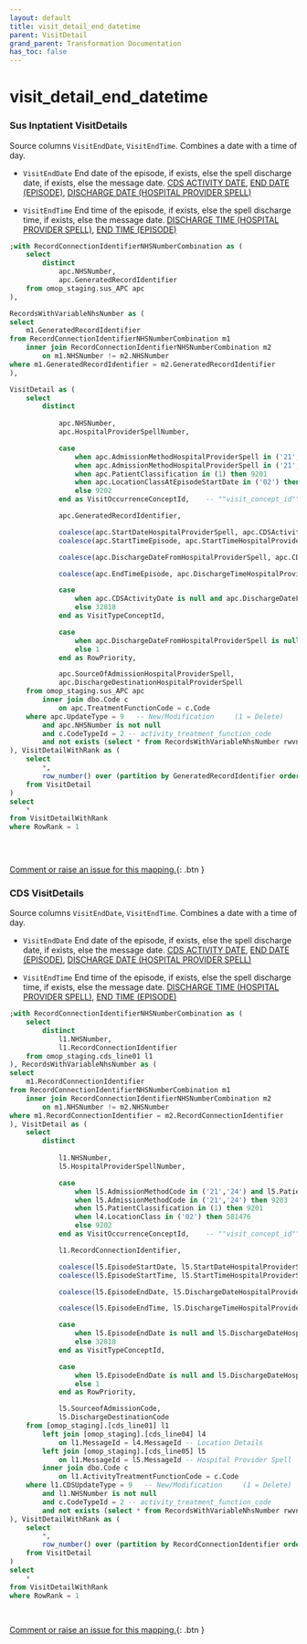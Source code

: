 ```yaml
---
layout: default
title: visit_detail_end_datetime
parent: VisitDetail
grand_parent: Transformation Documentation
has_toc: false
---
```

# visit_detail_end_datetime
### Sus Inptatient VisitDetails
Source columns  `VisitEndDate`, `VisitEndTime`.
Combines a date with a time of day.

* `VisitEndDate` End date of the episode, if exists, else the spell discharge date, if exists, else the message date. [CDS ACTIVITY DATE](https://www.datadictionary.nhs.uk/data_elements/cds_activity_date.html), [END DATE (EPISODE)](https://www.datadictionary.nhs.uk/data_elements/end_date__episode_.html), [DISCHARGE DATE (HOSPITAL PROVIDER SPELL)](https://www.datadictionary.nhs.uk/data_elements/discharge_date__hospital_provider_spell_.html)

* `VisitEndTime` End time of the episode, if exists, else the spell discharge time, if exists, else the message date. [DISCHARGE TIME (HOSPITAL PROVIDER SPELL)](https://www.datadictionary.nhs.uk/data_elements/discharge_time__hospital_provider_spell_.html), [END TIME (EPISODE)](https://www.datadictionary.nhs.uk/data_elements/end_time__episode_.html)

```sql
;with RecordConnectionIdentifierNHSNumberCombination as (
	select
		distinct 
			apc.NHSNumber,
			apc.GeneratedRecordIdentifier
	from omop_staging.sus_APC apc
),

RecordsWithVariableNhsNumber as (
select
	m1.GeneratedRecordIdentifier
from RecordConnectionIdentifierNHSNumberCombination m1
	inner join RecordConnectionIdentifierNHSNumberCombination m2
		on m1.NHSNumber != m2.NHSNumber
where m1.GeneratedRecordIdentifier = m2.GeneratedRecordIdentifier
),

VisitDetail as (
	select  
		distinct
    
			apc.NHSNumber,
			apc.HospitalProviderSpellNumber,

			case 
				when apc.AdmissionMethodHospitalProviderSpell in ('21','24') and apc.PatientClassification = 1 then 262 
				when apc.AdmissionMethodHospitalProviderSpell in ('21','24') then 9203
				when apc.PatientClassification in (1) then 9201
				when apc.LocationClassAtEpisodeStartDate in ('02') then 581476
				else 9202
			end as VisitOccurrenceConceptId,    -- ""visit_concept_id""

			apc.GeneratedRecordIdentifier,

			coalesce(apc.StartDateHospitalProviderSpell, apc.CDSActivityDate, apc.StartDateConsultantEpisode) as VisitStartDate,  -- visit_start_date
			coalesce(apc.StartTimeEpisode, apc.StartTimeHospitalProviderSpell, '000000') as VisitStartTime,  -- visit_start_time

			coalesce(apc.DischargeDateFromHospitalProviderSpell, apc.CDSActivityDate, apc.EndDateConsultantEpisode) as VisitEndDate,

			coalesce(apc.EndTimeEpisode, apc.DischargeTimeHospitalProviderSpell, '000000') as VisitEndTime,

			case 
				when apc.CDSActivityDate is null and apc.DischargeDateFromHospitalProviderSpell is null and apc.StartDateConsultantEpisode is null and apc.PatientClassification = 1 then 32220
				else 32818
			end as VisitTypeConceptId,

			case 
				when apc.DischargeDateFromHospitalProviderSpell is null and apc.PatientClassification = 1 then 2
				else 1
			end as RowPriority,

			apc.SourceOfAdmissionHospitalProviderSpell,
			apc.DischargeDestinationHospitalProviderSpell
	from omop_staging.sus_APC apc
		inner join dbo.Code c 
			on apc.TreatmentFunctionCode = c.Code
	where apc.UpdateType = 9   -- New/Modification     (1 = Delete)
		and apc.NHSNumber is not null
		and c.CodeTypeId = 2 -- activity_treatment_function_code
		and not exists (select * from RecordsWithVariableNhsNumber rwvnn where rwvnn.GeneratedRecordIdentifier = apc.GeneratedRecordIdentifier)
), VisitDetailWithRank as (
	select
		*,
		row_number() over (partition by GeneratedRecordIdentifier order by RowPriority asc) as RowRank
	from VisitDetail
)
select
	*
from VisitDetailWithRank
where RowRank = 1

		
	
```


[Comment or raise an issue for this mapping.](https://github.com/answerdigital/oxford-omop-data-mapper/issues/new?title=OMOP%20VisitDetail%20table%20visit_detail_end_datetime%20field%20Sus%20Inptatient%20VisitDetails%20mapping){: .btn }
### CDS VisitDetails
Source columns  `VisitEndDate`, `VisitEndTime`.
Combines a date with a time of day.

* `VisitEndDate` End date of the episode, if exists, else the spell discharge date, if exists, else the message date. [CDS ACTIVITY DATE](https://www.datadictionary.nhs.uk/data_elements/cds_activity_date.html), [END DATE (EPISODE)](https://www.datadictionary.nhs.uk/data_elements/end_date__episode_.html), [DISCHARGE DATE (HOSPITAL PROVIDER SPELL)](https://www.datadictionary.nhs.uk/data_elements/discharge_date__hospital_provider_spell_.html)

* `VisitEndTime` End time of the episode, if exists, else the spell discharge time, if exists, else the message date. [DISCHARGE TIME (HOSPITAL PROVIDER SPELL)](https://www.datadictionary.nhs.uk/data_elements/discharge_time__hospital_provider_spell_.html), [END TIME (EPISODE)](https://www.datadictionary.nhs.uk/data_elements/end_time__episode_.html)

```sql
;with RecordConnectionIdentifierNHSNumberCombination as (
	select
		distinct 
			l1.NHSNumber,
			l1.RecordConnectionIdentifier
	from omop_staging.cds_line01 l1
), RecordsWithVariableNhsNumber as (
select
	m1.RecordConnectionIdentifier
from RecordConnectionIdentifierNHSNumberCombination m1
	inner join RecordConnectionIdentifierNHSNumberCombination m2
		on m1.NHSNumber != m2.NHSNumber
where m1.RecordConnectionIdentifier = m2.RecordConnectionIdentifier
), VisitDetail as (
	select  
		distinct
    
			l1.NHSNumber,
			l5.HospitalProviderSpellNumber,

			case 
				when l5.AdmissionMethodCode in ('21','24') and l5.PatientClassification = 1 then 262 
				when l5.AdmissionMethodCode in ('21','24') then 9203
				when l5.PatientClassification in (1) then 9201
				when l4.LocationClass in ('02') then 581476
				else 9202
			end as VisitOccurrenceConceptId,    -- ""visit_concept_id""

			l1.RecordConnectionIdentifier,

			coalesce(l5.EpisodeStartDate, l5.StartDateHospitalProviderSpell, l1.CDSActivityDate) as VisitStartDate,  -- visit_start_date
			coalesce(l5.EpisodeStartTime, l5.StartTimeHospitalProviderSpell, '000000') as VisitStartTime,  -- visit_start_time

			coalesce(l5.EpisodeEndDate, l5.DischargeDateHospitalProviderSpell, l1.CDSActivityDate) as VisitEndDate,

			coalesce(l5.EpisodeEndTime, l5.DischargeTimeHospitalProviderSpell, '000000') as VisitEndTime,

			case 
				when l5.EpisodeEndDate is null and l5.DischargeDateHospitalProviderSpell is null and l5.PatientClassification = 1 then 32220
				else 32818
			end as VisitTypeConceptId,

			case 
				when l5.EpisodeEndDate is null and l5.DischargeDateHospitalProviderSpell is null and l5.PatientClassification = 1 then 2
				else 1
			end as RowPriority,

			l5.SourceofAdmissionCode,
			l5.DischargeDestinationCode
	from [omop_staging].[cds_line01] l1
		left join [omop_staging].[cds_line04] l4 
			on l1.MessageId = l4.MessageId -- Location Details
		left join [omop_staging].[cds_line05] l5 
			on l1.MessageId = l5.MessageId -- Hospital Provider Spell
		inner join dbo.Code c 
			on l1.ActivityTreatmentFunctionCode = c.Code
	where l1.CDSUpdateType = 9   -- New/Modification     (1 = Delete)
		and l1.NHSNumber is not null
		and c.CodeTypeId = 2 -- activity_treatment_function_code
		and not exists (select * from RecordsWithVariableNhsNumber rwvnn where rwvnn.RecordConnectionIdentifier = l1.RecordConnectionIdentifier)
), VisitDetailWithRank as (
	select
		*,
		row_number() over (partition by RecordConnectionIdentifier order by RowPriority asc) as RowRank
	from VisitDetail
)
select
	*
from VisitDetailWithRank
where RowRank = 1
		
	
```


[Comment or raise an issue for this mapping.](https://github.com/answerdigital/oxford-omop-data-mapper/issues/new?title=OMOP%20VisitDetail%20table%20visit_detail_end_datetime%20field%20CDS%20VisitDetails%20mapping){: .btn }
